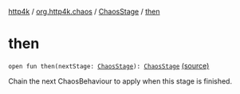 [http4k](../../index.md) / [org.http4k.chaos](../index.md) / [ChaosStage](index.md) / [then](./then.md)

# then

`open fun then(nextStage: `[`ChaosStage`](index.md)`): `[`ChaosStage`](index.md) [(source)](https://github.com/http4k/http4k/blob/master/http4k-testing-chaos/src/main/kotlin/org/http4k/chaos/ChaosStage.kt#L43)

Chain the next ChaosBehaviour to apply when this stage is finished.

